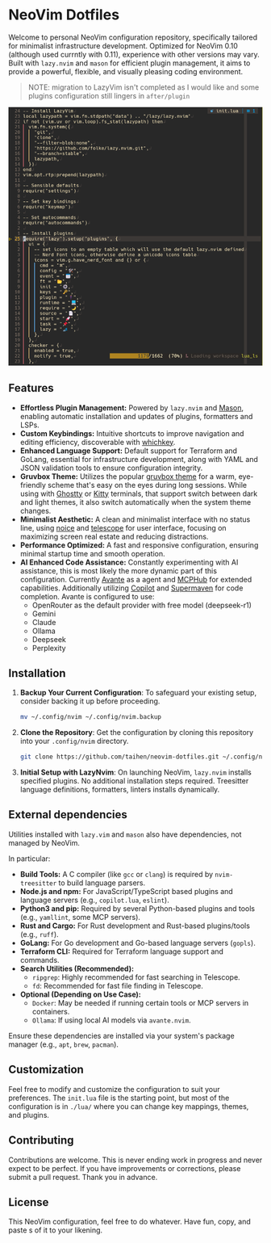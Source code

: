 # NeoVim Dotfiles

Welcome to personal NeoVim configuration repository, specifically tailored for
minimalist infrastructure development. Optimized for NeoVim 0.10 (although used
currntly with 0.11), experience with other versions may vary.
Built with `lazy.nvim` and `mason` for efficient plugin management, it aims to
provide a powerful, flexible, and visually pleasing coding environment.

> NOTE: migration to LazyVim isn't completed as I would like and some plugins
> configuration still lingers in `after/plugin`

![Screenshot](./docs/screenshot.png)

## Features

- **Effortless Plugin Management:** Powered by `lazy.nvim` and
  [Mason](https://github.com/williamboman/mason.nvim), enabling automatic
  installation and updates of plugins, formatters and LSPs.
- **Custom Keybindings:** Intuitive shortcuts to improve navigation and editing
  efficiency, discoverable with
  [whichkey](https://github.com/folke/which-key.nvim).
- **Enhanced Language Support:** Default support for Terraform and GoLang,
  essential for infrastructure development, along with YAML and JSON validation
  tools to ensure configuration integrity.
- **Gruvbox Theme:** Utilizes the popular [gruvbox
  theme](https://github.com/morhetz/gruvbox) for a warm, eye-friendly scheme
  that's easy on the eyes during long sessions. While using with
  [Ghostty](https://github.com/ghostty/Ghostty) or
  [Kitty](https://sw.kovidgoyal.net/kitty/) terminals, that support switch
  between dark and light themes, it also switch automatically when the system
  theme changes.
- **Minimalist Aesthetic:** A clean and minimalist interface with no status
  line, using [noice](https://github.com/folke/noice.nvim) and
  [telescope](https://github.com/nvim-telescope/telescope.nvim) for user
  interface, focusing on maximizing screen real estate and reducing distractions.
- **Performance Optimized:** A fast and responsive configuration, ensuring
  minimal startup time and smooth operation.
- **AI Enhanced Code Assistance:** Constantly experimenting with AI assistance,
  this is most likely the more dynamic part of this configuration. Currently
  [Avante](https://github.com/yetone/avante.nvim) as a agent and
  [MCPHub](https://github.com/ravitemer/mcphub.nvim) for extended capabilities.
  Additionally utilizing [Copilot](https://github.com/zbirenbaum/copilot.lua)
  and [Supermaven](https://github.com/supermaven-inc/supermaven-nvim) for code
  completion.
  Avante is configured to use:
  - OpenRouter as the default provider with free model (deepseek-r1)
  - Gemini
  - Claude
  - Ollama
  - Deepseek
  - Perplexity

## Installation

1. **Backup Your Current Configuration**: To safeguard your existing
   setup, consider backing it up before proceeding.

   ```bash
   mv ~/.config/nvim ~/.config/nvim.backup
   ```

2. **Clone the Repository**: Get the configuration by cloning this repository
   into your `.config/nvim` directory.

   ```bash
   git clone https://github.com/taihen/neovim-dotfiles.git ~/.config/nvim
   ```

3. **Initial Setup with LazyNvim**: On launching NeoVim, `lazy.nvim`
   installs specified plugins. No additional installation steps required.
   Treesitter language definitions, formatters, linters installs
   dynamically.

## External dependencies

Utilities installed with `lazy.vim` and `mason` also have dependencies, not
managed by NeoVim.

In particular:

- **Build Tools:** A C compiler (like `gcc` or `clang`) is required by `nvim-treesitter` to build language parsers.
- **Node.js and npm:** For JavaScript/TypeScript based plugins and language servers (e.g., `copilot.lua`, `eslint`).
- **Python3 and pip:** Required by several Python-based plugins and tools (e.g., `yamllint`, some MCP servers).
- **Rust and Cargo:** For Rust development and Rust-based plugins/tools (e.g., `ruff`).
- **GoLang:** For Go development and Go-based language servers (`gopls`).
- **Terraform CLI:** Required for Terraform language support and commands.
- **Search Utilities (Recommended):**
  - `ripgrep`: Highly recommended for fast searching in Telescope.
  - `fd`: Recommended for fast file finding in Telescope.
- **Optional (Depending on Use Case):**
  - `Docker`: May be needed if running certain tools or MCP servers in containers.
  - `Ollama`: If using local AI models via `avante.nvim`.

Ensure these dependencies are installed via your system's package manager (e.g., `apt`, `brew`, `pacman`).

## Customization

Feel free to modify and customize the configuration to suit your preferences.
The `init.lua` file is the starting point, but most of the configuration is in
`./lua/` where you can change key mappings, themes, and plugins.

## Contributing

Contributions are welcome. This is never ending work in progress and never
expect to be perfect. If you have improvements or corrections, please submit a
pull request. Thank you in advance.

## License

This NeoVim configuration, feel free to do whatever. Have fun, copy, and
paste s of it to your likening.

